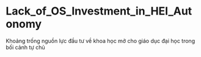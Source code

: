 # Lack_of_OS_Investment_in_HEI_Autonomy
Khoảng trống nguồn lực đầu tư về khoa học mở cho giáo dục đại học trong bối cảnh tự chủ
